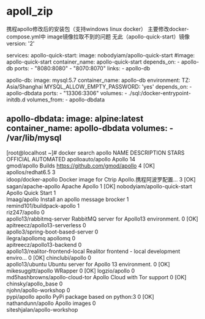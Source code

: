 # apoll_zip
携程apollo修改后的安装包（支持windows  linux  docker）
主要修改docker-compose.yml中  image镜像拉取不到的问题 无此（apollo-quick-start）镜像
version: '2'

services:
  apollo-quick-start:
    image: nobodyiam/apollo-quick-start
    #image: apollo-quick-start
    container_name: apollo-quick-start
    depends_on:
      - apollo-db
    ports:
      - "8080:8080"
      - "8070:8070"
    links:
      - apollo-db

  apollo-db:
    image: mysql:5.7
    container_name: apollo-db
    environment:
      TZ: Asia/Shanghai
      MYSQL_ALLOW_EMPTY_PASSWORD: 'yes'
    depends_on:
      - apollo-dbdata
    ports:
      - "13306:3306"
    volumes:
      - ./sql:/docker-entrypoint-initdb.d
    volumes_from:
      - apollo-dbdata

  apollo-dbdata:
    image: alpine:latest
    container_name: apollo-dbdata
    volumes:
      - /var/lib/mysql
----------------------------------
[root@localhost ~]# docker search apollo
NAME                               DESCRIPTION                                     STARS               OFFICIAL            AUTOMATED
apolloauto/apollo                  Apollo                                          14                                      
gmod/apollo                        Builds https://github.com/gmod/apollo           4                                       [OK]
apollos/redhat6.5                                                                  3                                       
idoop/docker-apollo                Docker image for Ctrip Apollo.携程阿波罗配置…          3                                       [OK]
sagan/apache-apollo                Apache Apollo                                   1                                       [OK]
nobodyiam/apollo-quick-start       Apollo Quick Start                              1                                       
lmaag/apollo                       Install an apollo message brocker               1                                       
remind101/buildpack-apollo                                                         1                                       
riz247/apollo                                                                      0                                       
apollo13/rabbitmq-server           RabbitMQ server for Apollo13 environment.       0                                       [OK]
apitreecz/apollo13-serverless                                                      0                                       
apollo3/spring-boot-based-server                                                   0                                       
ilegra/apollomq                    apollomq                                        0                                       
apitreecz/apollo13-backend                                                         0                                       
apollo13/realitor-frontend-local   Realitor frontend - local development enviro…   0                                       [OK]
chinclubi/apollo                                                                   0                                       
apollo13/ubuntu                    Ubuntu server for Apollo 13 environment.        0                                       [OK]
mikesuggitt/apollo                 WRapper                                         0                                       [OK]
logzio/apollo                                                                      0                                       
md5hashbrowns/apollo-cloud-tor     Apollo Cloud with Tor support                   0                                       [OK]
chinsky/apollo_base                                                                0                                       
njohn/apollo-workshop                                                              0                                       
pypi/apollo                        apollo PyPi package based on python:3           0                                       [OK]
nathandunn/apollo                  Apollo images                                   0                                       
siteshjalan/apollo-workshop         
